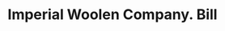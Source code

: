 ---
doi: 10.7916/D8SB5HVX
date_other: '1904'
date_other_textual: '1904'
form: printed ephemera
genre:
- Invoices
name:
- Imperial Woolen Company
object_in_context_url: https://biggert.cul.columbia.edu/items/view/ave_biggert_01413
subject_hierarchical_geographic:
- Philadelphia, Pennsylvania, United States
subject_name:
- Imperial Woolen Company
title: Imperial Woolen Company. Bill
sort_title: Imperial Woolen Company. Bill
call_number: ave_biggert_01413
coordinates:
- 40.00944444444445,-75.13333333333334
pid: ave_biggert_01413
identifiers: ave_biggert_01413
thumbnail: https://derivativo-2.library.columbia.edu/iiif/2/ldpd:344705/full/!256,256/0/native.jpg
permalink: /biggert/ave_biggert_01413/
layout: iiif-image-page
---